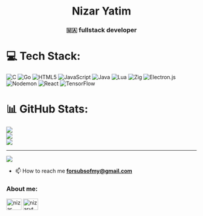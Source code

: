 <h1 align="center">Nizar Yatim</h1>
<h3 align="center">🇲🇦 fullstack developer</h3>

# 💻 Tech Stack:
![C](https://img.shields.io/badge/c-%2300599C.svg?style=for-the-badge&logo=c&logoColor=white) ![Go](https://img.shields.io/badge/go-%2300ADD8.svg?style=for-the-badge&logo=go&logoColor=white) ![HTML5](https://img.shields.io/badge/html5-%23E34F26.svg?style=for-the-badge&logo=html5&logoColor=white) ![JavaScript](https://img.shields.io/badge/javascript-%23323330.svg?style=for-the-badge&logo=javascript&logoColor=%23F7DF1E) ![Java](https://img.shields.io/badge/java-%23ED8B00.svg?style=for-the-badge&logo=openjdk&logoColor=white) ![Lua](https://img.shields.io/badge/lua-%232C2D72.svg?style=for-the-badge&logo=lua&logoColor=white) ![Zig](https://img.shields.io/badge/Zig-%23F7A41D.svg?style=for-the-badge&logo=zig&logoColor=white) ![Electron.js](https://img.shields.io/badge/Electron-191970?style=for-the-badge&logo=Electron&logoColor=white) ![Nodemon](https://img.shields.io/badge/NODEMON-%23323330.svg?style=for-the-badge&logo=nodemon&logoColor=%BBDEAD) ![React](https://img.shields.io/badge/react-%2320232a.svg?style=for-the-badge&logo=react&logoColor=%2361DAFB) ![TensorFlow](https://img.shields.io/badge/TensorFlow-%23FF6F00.svg?style=for-the-badge&logo=TensorFlow&logoColor=white)
# 📊 GitHub Stats:
![](https://github-readme-stats.vercel.app/api?username=Nizarll&theme=dark&hide_border=false&include_all_commits=false&count_private=false)<br/>
![](https://github-readme-streak-stats.herokuapp.com/?user=Nizarll&theme=dark&hide_border=false)<br/>
![](https://github-readme-stats.vercel.app/api/top-langs/?username=Nizarll&theme=dark&hide_border=false&include_all_commits=false&count_private=false&layout=compact)

---
[![](https://visitcount.itsvg.in/api?id=Nizarll&icon=0&color=0)](https://visitcount.itsvg.in)

<!-- Proudly created with GPRM ( https://gprm.itsvg.in ) -->
- 📫 How to reach me **forsubsofmy@gmail.com**

<h3 align="left">About me:</h3>
<p align="left">
<a href="https://www.youtube.com/c/nizar" target="blank"><img align="center" src="https://raw.githubusercontent.com/rahuldkjain/github-profile-readme-generator/master/src/images/icons/Social/youtube.svg" alt="nizar" height="30" width="40" /></a>
<a href="https://discord.gg/nizaryt." target="blank"><img align="center" src="https://raw.githubusercontent.com/rahuldkjain/github-profile-readme-generator/master/src/images/icons/Social/discord.svg" alt="nizaryt." height="30" width="40" /></a>
</p>
